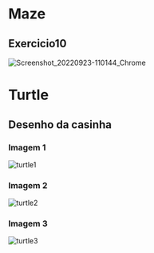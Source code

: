 # Maze
## Exercicio10
![Screenshot_20220923-110144_Chrome](https://user-images.githubusercontent.com/114240533/191988772-055baf43-476d-4f02-8c56-0964542a2b14.jpg)

# Turtle
## Desenho da casinha
### Imagem 1
![turtle1](https://user-images.githubusercontent.com/114240533/191993147-f8fd6001-a271-4052-8ad1-dba468a93226.jpeg)

### Imagem 2
![turtle2](https://user-images.githubusercontent.com/114240533/191993498-87cf6f27-e910-46d8-9788-79c6b4e5a2a7.jpeg)

### Imagem 3
![turtle3](https://user-images.githubusercontent.com/114240533/191993678-d95015ba-2b14-4cb4-9312-69400c9f23c8.jpeg)
